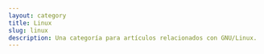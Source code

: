 ```yaml
---
layout: category
title: Linux
slug: linux
description: Una categoría para artículos relacionados con GNU/Linux.
---
```


